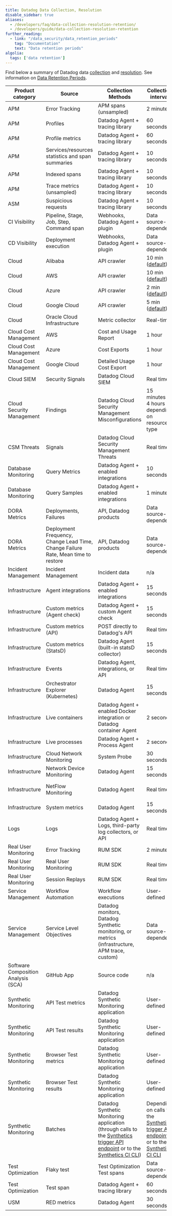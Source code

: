 ```yaml
---
title: Datadog Data Collection, Resolution
disable_sidebar: true
aliases:
  - /developers/faq/data-collection-resolution-retention/
  - /developers/guide/data-collection-resolution-retention
further_reading:
  - link: "/data_security/data_retention_periods"
    tag: "Documentation"
    text: "Data retention periods"
algolia:
  tags: ['data retention']
---
```


Find below a summary of Datadog data [collection][1] and [resolution][2]. See information on [Data Retention Periods][8].

| Product category                    | Source                                                                            | Collection Methods                                                                                                                    | Collection interval                                                                            | Minimum Resolution    |
|-------------------------------------|-----------------------------------------------------------------------------------|---------------------------------------------------------------------------------------------------------------------------------------|------------------------------------------------------------------------------------------------|-----------------------|
| APM                                 | Error Tracking                                                                    | APM spans (unsampled)                                                                                                                 | 2 minutes                                                                                      | 60 seconds            | 
| APM                                 | Profiles                                                                          | Datadog Agent + tracing library                                                                                                       | 60 seconds                                                                                     | 60 seconds            | 
| APM                                 | Profile metrics                                                                   | Datadog Agent + tracing library                                                                                                       | 60 seconds                                                                                     | 60 seconds            | 
| APM                                 | Services/resources statistics and span summaries                                  | Datadog Agent + tracing library                                                                                                       | 10 seconds                                                                                     | 10 seconds            | 
| APM                                 | Indexed spans                                                                 | Datadog Agent + tracing library                                                                                                       | 10 seconds                                                                                     | 1 millisecond         |
| APM                                 | Trace metrics (unsampled)                                                         | Datadog Agent + tracing library                                                                                                       | 10 seconds                                                                                     | 1 second              | 
| ASM                                 | Suspicious requests                                                               | Datadog Agent + tracing library                                                                                                       | 10 seconds                                                                                     | 1 millisecond         | 
| CI Visibility                       | Pipeline, Stage, Job, Step, Command span                                          | Webhooks, Datadog Agent + plugin                                                                                                      | Data source-dependent                                                                          | 1 millisecond         | 1
| CD Visibility                       | Deployment execution                                                              | Webhooks, Datadog Agent + plugin                                                                                                      | Data source-dependent                                                                          | 1 millisecond         | 
| Cloud                               | Alibaba                                                                           | API crawler                                                                                                                           | 10 min ([default][4])                                                                          | 1 min                 | 
| Cloud                               | AWS                                                                               | API crawler                                                                                                                           | 10 min ([default][4])                                                                          | 1 min                 | 
| Cloud                               | Azure                                                                             | API crawler                                                                                                                           | 2 min ([default][4])                                                                           | 1 min                 | 
| Cloud                               | Google Cloud                                                                      | API crawler                                                                                                                           | 5 min ([default][4])                                                                           | 1 min                 | 
| Cloud                               | Oracle Cloud Infrastructure                                                                       | Metric collector                                                                                                                           | Real-time                                                                           | 1 min                 | 15 months                                                                                                                      |
| Cloud Cost Management               | AWS                                                                               | Cost and Usage Report                                                                                                                 | 1 hour                                                                                         | 1 day                 | 
| Cloud Cost Management               | Azure                                                                             | Cost Exports                                                                                                                          | 1 hour                                                                                         | 1 day                 | 
| Cloud Cost Management               | Google Cloud                                                                      | Detailed Usage Cost Export                                                                                                            | 1 hour                                                                                         | 1 day                 | 
| Cloud SIEM                          | Security Signals                                                                  | Datadog Cloud SIEM                                                                                                                    | Real time                                                                                      | 1 millisecond         | 
| Cloud Security Management           | Findings                                                                          | Datadog Cloud Security Management Misconfigurations                                                                                   | 15 minutes to 4 hours depending on resource type                                               | 1 minute              | 
| CSM Threats                         | Signals                                                                           | Datadog Cloud Security Management Threats                                                                                             | Real time                                                                                      | 1 ms                  | 
| Database Monitoring                 | Query Metrics                                                                     | Datadog Agent + enabled integrations                                                                                                  | 10 seconds                                                                                     | 1 second              | 
| Database Monitoring                 | Query Samples                                                                     | Datadog Agent + enabled integrations                                                                                                  | 1 minute                                                                                       | n/a                   | 
| DORA Metrics                        | Deployments, Failures                                                             | API, Datadog products                                                                                                                 | Data source-dependent                                                                          | 1 millisecond         | 
| DORA Metrics                        | Deployment Frequency, Change Lead Time, Change Failure Rate, Mean time to restore | API, Datadog products                                                                                                                 | Data source-dependent                                                                          | 1 millisecond         | 
| Incident Management                 | Incident Management                                                               | Incident data                                                                                                                         | n/a                                                                                            | n/a                   | ∞                                                                                                                              |
| Infrastructure                      | Agent integrations                                                                | Datadog Agent + enabled integrations                                                                                                  | 15 seconds                                                                                     | 1 second              | 
| Infrastructure                      | Custom metrics (Agent check)                                                      | Datadog Agent + custom Agent check                                                                                                    | 15 seconds                                                                                     | 1 second              | 
| Infrastructure                      | Custom metrics (API)                                                              | POST directly to Datadog's API                                                                                                        | Real time                                                                                      | 1 second              | 
| Infrastructure                      | Custom metrics (StatsD)                                                           | Datadog Agent (built-in statsD collector)                                                                                             | 15 seconds                                                                                     | 1 second              | 
| Infrastructure                      | Events                                                                            | Datadog Agent, integrations, or API                                                                                                   | Real time                                                                                      | 1 second              | 
| Infrastructure                      | Orchestrator Explorer (Kubernetes)                                                | Datadog Agent                                                                                                                         | 15 seconds                                                                                     | 15 seconds            | 15 minutes                                                                                                                     |
| Infrastructure                      | Live containers                                                                   | Datadog Agent + enabled Docker integration or Datadog container Agent                                                                 | 2 seconds                                                                                      | 1 second              | 36 hours                                                                                                                       |
| Infrastructure                      | Live processes                                                                    | Datadog Agent + Process Agent                                                                                                         | 2 seconds                                                                                      | 1 second              | 
| Infrastructure                      | Cloud Network Monitoring                                                    | System Probe                                                                                                                          | 30 seconds                                                                                     | 1 min                 |  
| Infrastructure                      | Network Device Monitoring                                                         | Datadog Agent                                                                                                                         | 15 seconds                                                                                     | 1 second             | 
| Infrastructure                      | NetFlow Monitoring                                                                | Datadog Agent                                                                                                                         | Real time                                                                                     | Aggregated over 5 min interval          | 
| Infrastructure                      | System metrics                                                                    | Datadog Agent                                                                                                                         | 15 seconds                                                                                      | 1 second             | 
| Logs                                | Logs                                                                              | Datadog Agent + Logs, third-party log collectors, or API                                                                              | Real time                                                                                      | 1 millisecond         | 
| Real User Monitoring                | Error Tracking                                                                    | RUM SDK                                                                                                                               | 2 minutes                                                                                      | 60 seconds            | 
| Real User Monitoring                | Real User Monitoring                                                              | RUM SDK                                                                                                                               | Real time                                                                                      | 1 millisecond         | 
| Real User Monitoring                | Session Replays                                                                   | RUM SDK                                                                                                                               | Real time                                                                                      | 1 millisecond         | 
| Service Management                  | Workflow Automation                                                               | Workflow executions                                                                                                                   | User-defined                                                                              | n/a                   | 
| Service Management                  | Service Level Objectives                                                          | Datadog monitors, Datadog Synthetic monitoring, or metrics (infrastructure, APM trace, custom)                                        | Data source-dependent                                                                          | Data source-dependent | 
| Software Composition Analysis (SCA) | GitHub App                                                                        | Source code                                                                                                                           | n/a                                                                                            | n/a                   | 
| Synthetic Monitoring                | API Test metrics                                                                  | Datadog Synthetic Monitoring application                                                                                              | User-defined                                                                                   | 1 min                 | 
| Synthetic Monitoring                | API Test results                                                                  | Datadog Synthetic Monitoring application                                                                                              | User-defined                                                                                   | 1 min                 | 
| Synthetic Monitoring                | Browser Test metrics                                                              | Datadog Synthetic Monitoring application                                                                                              | User-defined                                                                                   | 5 min                 | 
| Synthetic Monitoring                | Browser Test results                                                              | Datadog Synthetic Monitoring application                                                                                              | User-defined                                                                                   | 5 min                 | 
| Synthetic Monitoring                | Batches                                                                           | Datadog Synthetic Monitoring application (through calls to the [Synthetics trigger API endpoint][6] or to the [Synthetics CI CLI][7]) | Depending on calls to the [Synthetics trigger API endpoint][6] or to the [Synthetics CI CLI][7] | n/a                   |
| Test Optimization                     | Flaky test                                                                        | Test Optimization Test spans                                                                                                            | Data source-dependent                                                                          | 1 millisecond         | 
| Test Optimization                     | Test span                                                                         | Datadog Agent + tracing library                                                                                                       | 60 seconds                                                                                     | 1 millisecond         | 
| USM                                 | RED metrics                                                                       | Datadog Agent                                                                                                                         | 30 seconds                                                                                     | 30 second             | 

[1]: /glossary/#collection-interval
[2]: /glossary/#minimum-resolution
[3]: /tracing/trace_pipeline/trace_retention/
[4]: /integrations/guide/cloud-metric-delay/#faster-metrics
[5]: /product_analytics
[6]: /continuous_testing/cicd_integrations#use-the-api
[7]: /continuous_testing/cicd_integrations#use-the-cli
[8]: /data_security/data_retention_periods